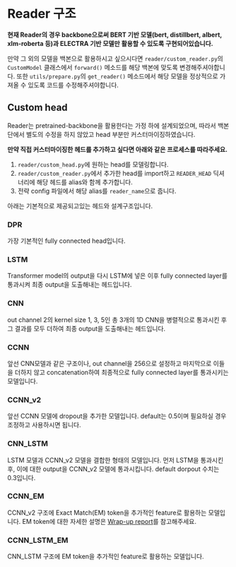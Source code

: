 # Reader 구조

**현재 Reader의 경우 backbone으로써 BERT 기반 모델(bert, distillbert, albert, xlm-roberta 등)과 ELECTRA 기반 모델만 활용할 수 있도록 구현되어있습니다.**  
    
만약 그 외의 모델을 백본으로 활용하시고 싶으시다면 `reader/custom_reader.py`의 `CustomModel` 클래스에서 `forward()` 메소드를 해당 백본에 맞도록 변경해주셔야합니다. 또한 `utils/prepare.py`의 `get_reader()` 메소드에서 해당 모델을 정상적으로 가져올 수 있도록 코드를 수정해주셔야합니다.  

## Custom head
Reader는 pretrained-backbone을 활용한다는 가정 하에 설계되었으며, 따라서 백본 단에서 별도의 수정을 하지 않았고 head 부분만 커스터마이징하였습니다.  
  
**만약 직접 커스터마이징한 헤드를 추가하고 싶다면 아래와 같은 프로세스를 따라주세요.**
1. `reader/custom_head.py`에 원하는 head를 모델링합니다.
2. `reader/custom_reader.py`에서 추가한 head를 import하고 `READER_HEAD` 딕셔너리에 해당 헤드를 alias와 함께 추가합니다.
3. 전략 config 파일에서 해당 alias를 `reader_name`으로 줍니다.
  
아래는 기본적으로 제공되고있는 헤드와 설계구조입니다.

### DPR
가장 기본적인 fully connected head입니다.

### LSTM
Transformer model의 output을 다시 LSTM에 넣은 이후 fully connected layer를 통과시켜 최종 output을 도출해내는 헤드입니다.

### CNN
out channel 2의 kernel size 1, 3, 5인 총 3개의 1D CNN을 병렬적으로 통과시킨 후 그 결과를 모두 더하여 최종 output을 도출해내는 헤드입니다.

### CCNN
앞선 CNN모델과 같은 구조이나, out channel을 256으로 설정하고 마지막으로 이들을 더하지 않고 concatenation하여 최종적으로 fully connected layer를 통과시키는 모델입니다.

### CCNN_v2
앞선 CCNN 모델에 dropout을 추가한 모델입니다. default는 0.5이며 필요하실 경우 조정하고 사용하시면 됩니다.

### CNN_LSTM
LSTM 모델과 CCNN_v2 모델을 결합한 형태의 모델입니다.
먼저 LSTM을 통과시킨 후, 이에 대한 output을 CCNN_v2 모델에 통과시킵니다. default dorpout 수치는 0.3입니다.  

### CCNN_EM
CCNN_v2 구조에 Exact Match(EM) token을 추가적인 feature로 활용하는 모델입니다. EM token에 대한 자세한 설명은 [Wrap-up report](https://hackmd.io/@9NfvP9AZQL2Psilxs3oNBA/SyH-EkVt_)를 참고해주세요.

### CCNN_LSTM_EM
CNN_LSTM 구조에 EM token을 추가적인 feature로 활용하는 모델입니다.  
